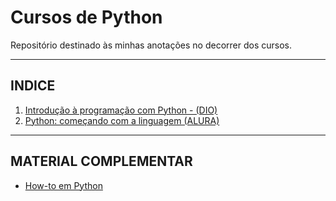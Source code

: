 # Cursos de Python

Repositório destinado às minhas anotações no decorrer dos cursos.

***
## INDICE
1. [Introdução à programação com Python - (DIO)](01)
2. [Python: começando com a linguagem (ALURA)](02)

***
## MATERIAL COMPLEMENTAR
- [How-to em Python](https://www.delftstack.com/pt/howto/python/)
